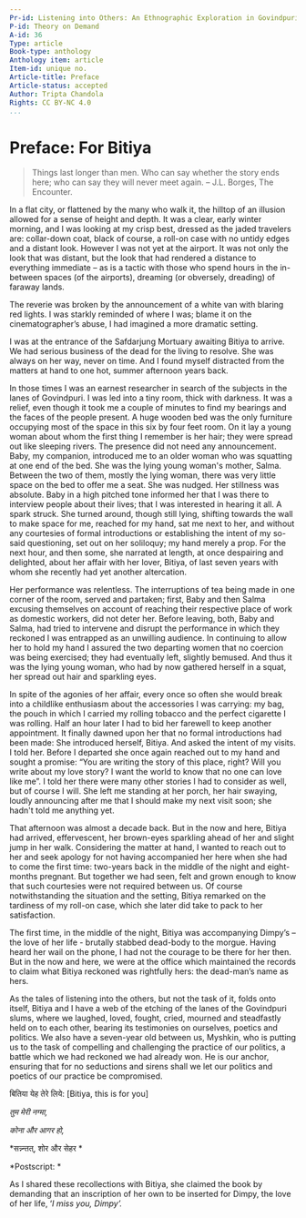 ```yaml
---
Pr-id: Listening into Others: An Ethnographic Exploration in Govindpuri
P-id: Theory on Demand
A-id: 36
Type: article
Book-type: anthology
Anthology item: article
Item-id: unique no.
Article-title: Preface
Article-status: accepted
Author: Tripta Chandola
Rights: CC BY-NC 4.0
...
```


# Preface: For Bitiya 

> Things last longer than men. Who can say whether the story ends here;
> who can say they will never meet again. – J.L. Borges, The Encounter.

In a flat city, or flattened by the many who walk it, the hilltop of an
illusion allowed for a sense of height and depth. It was a clear, early
winter morning, and I was looking at my crisp best, dressed as the jaded
travelers are: collar-down coat, black of course, a roll-on case with no
untidy edges and a distant look. However I was not yet at the airport.
It was not only the look that was distant, but the look that had
rendered a distance to everything immediate – as is a tactic with those
who spend hours in the in-between spaces (of the airports), dreaming (or
obversely, dreading) of faraway lands.

The reverie was broken by the announcement of a white van with blaring
red lights. I was starkly reminded of where I was; blame it on the
cinematographer’s abuse, I had imagined a more dramatic setting.

I was at the entrance of the Safdarjung Mortuary awaiting Bitiya to
arrive. We had serious business of the dead for the living to resolve.
She was always on her way, never on time. And I found myself distracted
from the matters at hand to one hot, summer afternoon years back.

In those times I was an earnest researcher in search of the subjects in
the lanes of Govindpuri. I was led into a tiny room, thick with
darkness. It was a relief, even though it took me a couple of minutes to
find my bearings and the faces of the people present. A huge wooden bed
was the only furniture occupying most of the space in this six by four
feet room. On it lay a young woman about whom the first thing I remember
is her hair; they were spread out like sleeping rivers. The presence did
not need any announcement. Baby, my companion, introduced me to an older
woman who was squatting at one end of the bed. She was the lying young
woman's mother, Salma. Between the two of them, mostly the lying woman,
there was very little space on the bed to offer me a seat. She was
nudged. Her stillness was absolute. Baby in a high pitched tone informed
her that I was there to interview people about their lives; that I was
interested in hearing it all. A spark struck. She turned around, though
still lying, shifting towards the wall to make space for me, reached for
my hand, sat me next to her, and without any courtesies of formal
introductions or establishing the intent of my so-said questioning, set
out on her soliloquy; my hand merely a prop. For the next hour, and then
some, she narrated at length, at once despairing and delighted, about
her affair with her lover, Bitiya, of last seven years with whom she
recently had yet another altercation.

Her performance was relentless. The interruptions of tea being made in
one corner of the room, served and partaken; first, Baby and then Salma
excusing themselves on account of reaching their respective place of
work as domestic workers, did not deter her. Before leaving, both, Baby
and Salma, had tried to intervene and disrupt the performance in which
they reckoned I was entrapped as an unwilling audience. In continuing to
allow her to hold my hand I assured the two departing women that no
coercion was being exercised; they had eventually left, slightly
bemused. And thus it was the lying young woman, who had by now gathered
herself in a squat, her spread out hair and sparkling eyes.

In spite of the agonies of her affair, every once so often she would
break into a childlike enthusiasm about the accessories I was carrying:
my bag, the pouch in which I carried my rolling tobacco and the perfect
cigarette I was rolling. Half an hour later I had to bid her farewell to
keep another appointment. It finally dawned upon her that no formal
introductions had been made: She introduced herself, Bitiya. And asked
the intent of my visits. I told her. Before I departed she once again
reached out to my hand and sought a promise: “You are writing the story
of this place, right? Will you write about my love story? I want the
world to know that no one can love like me”. I told her there were many
other stories I had to consider as well, but of course I will. She left
me standing at her porch, her hair swaying, loudly announcing after me
that I should make my next visit soon; she hadn't told me anything yet.

That afternoon was almost a decade back. But in the now and here, Bitiya
had arrived, effervescent, her brown-eyes sparkling ahead of her and
slight jump in her walk. Considering the matter at hand, I wanted to
reach out to her and seek apology for not having accompanied her here
when she had to come the first time: two-years back in the middle of the
night and eight-months pregnant. But together we had seen, felt and
grown enough to know that such courtesies were not required between us.
Of course notwithstanding the situation and the setting, Bitiya remarked
on the tardiness of my roll-on case, which she later did take to pack to
her satisfaction.

The first time, in the middle of the night, Bitiya was accompanying
Dimpy’s – the love of her life - brutally stabbed dead-body to the
morgue. Having heard her wail on the phone, I had not the courage to be
there for her then. But in the now and here, we were at the office which
maintained the records to claim what Bitiya reckoned was rightfully
hers: the dead-man’s name as hers.

As the tales of listening into the others, but not the task of it, folds
onto itself, Bitiya and I have a web of the etching of the lanes of the
Govindpuri slums, where we laughed, loved, fought, cried, mourned and
steadfastly held on to each other, bearing its testimonies on ourselves,
poetics and politics. We also have a seven-year old between us, Myshkin,
who is putting us to the task of compelling and challenging the practice
of our politics, a battle which we had reckoned we had already won. He
is our anchor, ensuring that for no seductions and sirens shall we let
our politics and poetics of our practice be compromised.

बितिया येह तेरे लिये: \[Bitiya, this is for you\]

*तुम मेरी नग्मा,*

*कोना और आगर हो,*

*सन्न्न्तत्, शोर और सेहर *

*Postscript: *

As I shared these recollections with Bitiya, she claimed the book by
demanding that an inscription of her own to be inserted for Dimpy, the
love of her life, ‘*I miss you, Dimpy’.*

